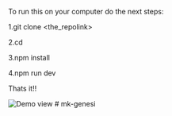 To run this on your computer do the next steps:

1.git clone <the_repolink>


2.cd <repoclonefolder>

3.npm install

4.npm run dev 


Thats it!!


![Demo view](nftview.png)
#   m k - g e n e s i  
 